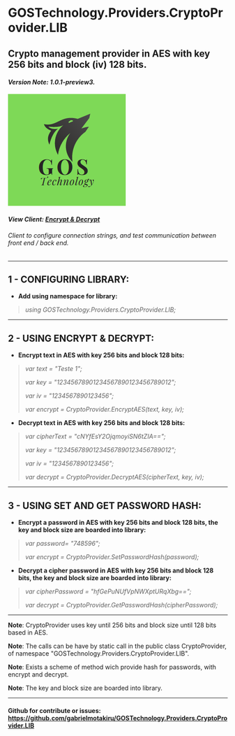 # GOSTechnology.Providers.CryptoProvider.LIB
## Crypto management provider in AES with key 256 bits and block (iv) 128 bits.
#### *Version Note: 1.0.1-preview3.*

[![N|Solid](https://raw.githubusercontent.com/gabrielmotakiru/GOSTechnology.Providers.CryptoProvider.LIB/main/GOSTechnology.Providers.CryptoProvider.LIB/icon.png)](https://github.com/gabrielmotakiru/GOSTechnology.Providers.CryptoProvider.LIB)

#### *View Client: [Encrypt & Decrypt](https://gabrielmotakiru.github.io/GOSTechnology.Providers.CryptoProvider.LIB/index.html)*
###### Client to configure connection strings, and test communication between front end / back end.

---

## 1 - CONFIGURING LIBRARY:
- **Add using namespace for library:**
> *using GOSTechnology.Providers.CryptoProvider.LIB;*

---

## 2 - USING ENCRYPT & DECRYPT:
- **Encrypt text in AES with key 256 bits and block 128 bits:**
> *var text = "Teste 1";*
>
> *var key = "12345678901234567890123456789012";*
>
> *var iv = "1234567890123456";*
>
> *var encrypt = CryptoProvider.EncryptAES(text, key, iv);*

- **Decrypt text in AES with key 256 bits and block 128 bits:**
> *var cipherText = "cNYfEsY2OjqmoyiSN6tZIA==";*
>
> *var key = "12345678901234567890123456789012";*
>
> *var iv = "1234567890123456";*
>
> *var decrypt = CryptoProvider.DecryptAES(cipherText, key, iv);*

---

## 3 - USING SET AND GET PASSWORD HASH:
- **Encrypt a password in AES with key 256 bits and block 128 bits, the key and block size are boarded into library:**
> *var password= "748596";*
>
> *var encrypt = CryptoProvider.SetPasswordHash(password);*

- **Decrypt a cipher password in AES with key 256 bits and block 128 bits, the key and block size are boarded into library:**
> *var cipherPassword = "hfGePuNUfVpNWXptURqXbg==";*
>
> *var decrypt = CryptoProvider.GetPasswordHash(cipherPassword);*

---

**Note**: CryptoProvider uses key until 256 bits and block size until 128 bits based in AES.

**Note**: The calls can be have by static call in the public class CryptoProvider, of namespace "GOSTechnology.Providers.CryptoProvider.LIB".

**Note**: Exists a scheme of method wich provide hash for passwords, with encrypt and decrypt.

**Note**: The key and block size are boarded into library.

---

#### Github for contribute or issues: https://github.com/gabrielmotakiru/GOSTechnology.Providers.CryptoProvider.LIB
